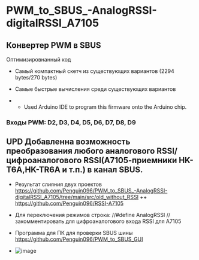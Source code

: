 # PWM_to_SBUS_-AnalogRSSI-digitalRSSI_A7105
## Конвертер PWM в SBUS 
Оптимизировнанный код
* Самый компактный скетч из существующих вариантов (2294 bytes/270 bytes)
* Самые быстрые вычисления среди существующих вариантов

* * Used Arduino IDE to program this firmware onto the Arduino chip.
### Входы PWM: D2, D3, D4, D5, D6, D7, D8, D9 

## UPD Добавленна возможность преобразования любого аналогового RSSI/цифроаналогового RSSI(А7105-приемники HK-T6A,HK-TR6A и т.п.) в канал SBUS.

* Результат слияния двух проектов https://github.com/Penguin096/PWM_to_SBUS_-AnalogRSSI-digitalRSSI_A7105/tree/main/src/old_without_RSSI  ++  https://github.com/Penguin096/RSSI-A7105

* Для переключения режимов строка: //#define AnalogRSSI    // закомментировать для цифроаналогового входа RSSI для A7105

* Программа для ПК для проверки SBUS шины https://github.com/Penguin096/PWM_to_SBUS_GUI
* ![image](https://user-images.githubusercontent.com/65414023/115794990-b848b180-a3d7-11eb-9e91-6f6923723f1d.png)

